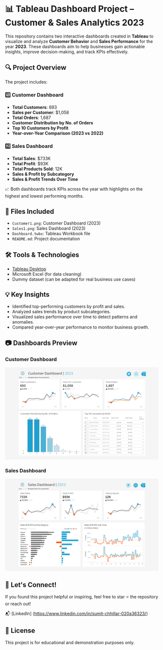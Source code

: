 
# 📊 Tableau Dashboard Project – Customer & Sales Analytics 2023

This repository contains two interactive dashboards created in **Tableau** to visualize and analyze **Customer Behavior** and **Sales Performance** for the year **2023**. These dashboards aim to help businesses gain actionable insights, improve decision-making, and track KPIs effectively.

## 🔍 Project Overview

The project includes:

### 1️⃣ **Customer Dashboard**
- **Total Customers**: 693  
- **Sales per Customer**: $1,058  
- **Total Orders**: 1,687  
- **Customer Distribution by No. of Orders**  
- **Top 10 Customers by Profit**  
- **Year-over-Year Comparison (2023 vs 2022)**

### 2️⃣ **Sales Dashboard**
- **Total Sales**: $733K  
- **Total Profit**: $93K  
- **Total Products Sold**: 12K  
- **Sales & Profit by Subcategory**  
- **Sales & Profit Trends Over Time**

📈 Both dashboards track KPIs across the year with highlights on the highest and lowest performing months.  

## 📂 Files Included

- `Customer1.png`: Customer Dashboard (2023)
- `Sales1.png`: Sales Dashboard (2023)
- `Dashboard.twbx`: Tableau Workbook file 
- `README.md`: Project documentation

## 🛠️ Tools & Technologies

- [Tableau Desktop](https://www.tableau.com/)
- Microsoft Excel (for data cleaning)
- Dummy dataset (can be adapted for real business use cases)

## 💡 Key Insights

- Identified top-performing customers by profit and sales.
- Analyzed sales trends by product subcategories.
- Visualized sales performance over time to detect patterns and anomalies.
- Compared year-over-year performance to monitor business growth.

## 📷 Dashboards Preview

### Customer Dashboard  
![Customer Dashboard](./Customer1.png)

### Sales Dashboard  
![Sales Dashboard](./Sales1.png)

## 🤝 Let's Connect!

If you found this project helpful or inspiring, feel free to star ⭐ the repository or reach out!

📬 [LinkedIn] (https://www.linkedin.com/in/sumit-chhillar-020a36323/)

## 📌 License

This project is for educational and demonstration purposes only.
